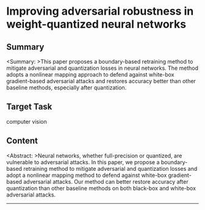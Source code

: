 # Improving adversarial robustness in weight-quantized neural networks

## Summary

<Summary: >This paper proposes a boundary-based retraining method to mitigate adversarial and quantization losses in neural networks. The method adopts a nonlinear mapping approach to defend against white-box gradient-based adversarial attacks and restores accuracy better than other baseline methods, especially after quantization.


## Target Task

computer vision

## Content

<Abstract: >Neural networks, whether full-precision or quantized, are vulnerable to adversarial attacks. In this paper, we propose a boundary-based retraining method to mitigate adversarial and quantization losses and adopt a nonlinear mapping method to defend against white-box gradient-based adversarial attacks. Our method can better restore accuracy after quantization than other baseline methods on both black-box and white-box adversarial attacks.



---

